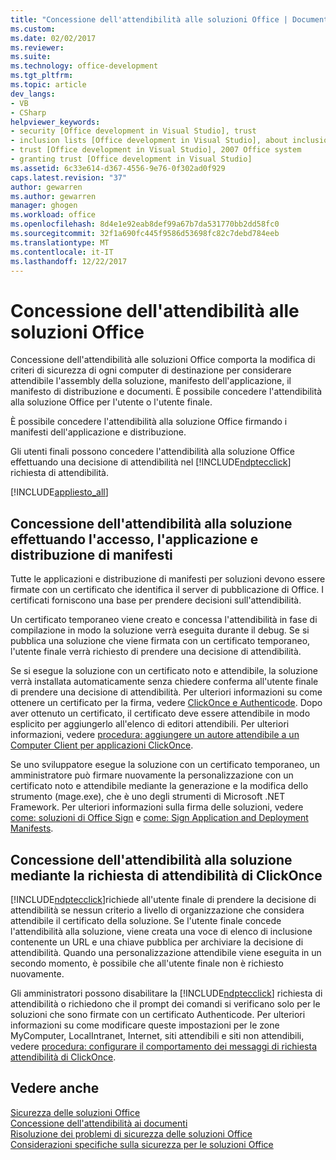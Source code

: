 ```yaml
---
title: "Concessione dell'attendibilità alle soluzioni Office | Documenti Microsoft"
ms.custom: 
ms.date: 02/02/2017
ms.reviewer: 
ms.suite: 
ms.technology: office-development
ms.tgt_pltfrm: 
ms.topic: article
dev_langs:
- VB
- CSharp
helpviewer_keywords:
- security [Office development in Visual Studio], trust
- inclusion lists [Office development in Visual Studio], about inclusion lists
- trust [Office development in Visual Studio], 2007 Office system
- granting trust [Office development in Visual Studio]
ms.assetid: 6c33e614-d367-4556-9e76-0f302ad0f929
caps.latest.revision: "37"
author: gewarren
ms.author: gewarren
manager: ghogen
ms.workload: office
ms.openlocfilehash: 8d4e1e92eab8def99a67b7da531770bb2dd58fc0
ms.sourcegitcommit: 32f1a690fc445f9586d53698fc82c7debd784eeb
ms.translationtype: MT
ms.contentlocale: it-IT
ms.lasthandoff: 12/22/2017
---
```

# <a name="granting-trust-to-office-solutions"></a>Concessione dell'attendibilità alle soluzioni Office
  Concessione dell'attendibilità alle soluzioni Office comporta la modifica di criteri di sicurezza di ogni computer di destinazione per considerare attendibile l'assembly della soluzione, manifesto dell'applicazione, il manifesto di distribuzione e documenti. È possibile concedere l'attendibilità alla soluzione Office per l'utente o l'utente finale.  
  
 È possibile concedere l'attendibilità alla soluzione Office firmando i manifesti dell'applicazione e distribuzione.  
  
 Gli utenti finali possono concedere l'attendibilità alla soluzione Office effettuando una decisione di attendibilità nel [!INCLUDE[ndptecclick](../vsto/includes/ndptecclick-md.md)] richiesta di attendibilità.  
  
 [!INCLUDE[appliesto_all](../vsto/includes/appliesto-all-md.md)]  
  
##  <a name="Signing"></a>Concessione dell'attendibilità alla soluzione effettuando l'accesso, l'applicazione e distribuzione di manifesti  
 Tutte le applicazioni e distribuzione di manifesti per soluzioni devono essere firmate con un certificato che identifica il server di pubblicazione di Office. I certificati forniscono una base per prendere decisioni sull'attendibilità.  
  
 Un certificato temporaneo viene creato e concessa l'attendibilità in fase di compilazione in modo la soluzione verrà eseguita durante il debug. Se si pubblica una soluzione che viene firmata con un certificato temporaneo, l'utente finale verrà richiesto di prendere una decisione di attendibilità.  
  
 Se si esegue la soluzione con un certificato noto e attendibile, la soluzione verrà installata automaticamente senza chiedere conferma all'utente finale di prendere una decisione di attendibilità. Per ulteriori informazioni su come ottenere un certificato per la firma, vedere [ClickOnce e Authenticode](/visualstudio/deployment/clickonce-and-authenticode). Dopo aver ottenuto un certificato, il certificato deve essere attendibile in modo esplicito per aggiungerlo all'elenco di editori attendibili. Per ulteriori informazioni, vedere [procedura: aggiungere un autore attendibile a un Computer Client per applicazioni ClickOnce](/visualstudio/deployment/how-to-add-a-trusted-publisher-to-a-client-computer-for-clickonce-applications).  
  
 Se uno sviluppatore esegue la soluzione con un certificato temporaneo, un amministratore può firmare nuovamente la personalizzazione con un certificato noto e attendibile mediante la generazione e la modifica dello strumento (mage.exe), che è uno degli strumenti di Microsoft .NET Framework. Per ulteriori informazioni sulla firma delle soluzioni, vedere [come: soluzioni di Office Sign](../vsto/how-to-sign-office-solutions.md) e [come: Sign Application and Deployment Manifests](/visualstudio/ide/how-to-sign-application-and-deployment-manifests).  
  
##  <a name="TrustPrompt"></a>Concessione dell'attendibilità alla soluzione mediante la richiesta di attendibilità di ClickOnce  
 [!INCLUDE[ndptecclick](../vsto/includes/ndptecclick-md.md)]richiede all'utente finale di prendere la decisione di attendibilità se nessun criterio a livello di organizzazione che considera attendibile il certificato della soluzione. Se l'utente finale concede l'attendibilità alla soluzione, viene creata una voce di elenco di inclusione contenente un URL e una chiave pubblica per archiviare la decisione di attendibilità. Quando una personalizzazione attendibile viene eseguita in un secondo momento, è possibile che all'utente finale non è richiesto nuovamente.  
  
 Gli amministratori possono disabilitare la [!INCLUDE[ndptecclick](../vsto/includes/ndptecclick-md.md)] richiesta di attendibilità o richiedono che il prompt dei comandi si verificano solo per le soluzioni che sono firmate con un certificato Authenticode. Per ulteriori informazioni su come modificare queste impostazioni per le zone MyComputer, LocalIntranet, Internet, siti attendibili e siti non attendibili, vedere [procedura: configurare il comportamento dei messaggi di richiesta attendibilità di ClickOnce](/visualstudio/deployment/how-to-configure-the-clickonce-trust-prompt-behavior).  
  
## <a name="see-also"></a>Vedere anche  
 [Sicurezza delle soluzioni Office](../vsto/securing-office-solutions.md)   
 [Concessione dell'attendibilità ai documenti](../vsto/granting-trust-to-documents.md)   
 [Risoluzione dei problemi di sicurezza delle soluzioni Office](../vsto/troubleshooting-office-solution-security.md)   
 [Considerazioni specifiche sulla sicurezza per le soluzioni Office](../vsto/specific-security-considerations-for-office-solutions.md)  
  
  